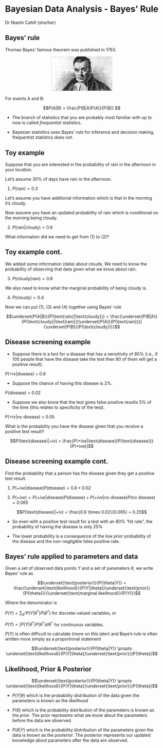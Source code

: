 Bayesian Data Analysis - Bayes’ Rule
================
Dr Niamh Cahill (she/her)


## Bayes’ rule

Thomas Bayes’ famous theorem was published in 1763.

<center>

<img src="images/Bayes.jpg" width="200" />

</center>

For events A and B:

$$P(A|B) = \frac{P(B|A)P(A)}{P(B)} $$

-   The branch of statistics that you are probably most familiar with up
    to now is called *frequentist* statistics.

-   Bayesian statistics uses Bayes’ rule for inference and decision
    making, frequentist statistics does not.

## Toy example

Suppose that you are interested in the probability of rain in the
afternoon in your location.

Let’s assume 30% of days have rain in the afternoon.

1)  $P(\text{rain}) = 0.3$

Let’s assume you have additional information which is that in the
morning it’s cloudy.

Now assume you have an updated probability of rain which is conditional
on the morning being cloudy.

2)  $P(\text{rain}|\text{cloudy}) = 0.6$

What information did we need to get from (1) to (2)?

## Toy example cont. 

We added some information (data) about clouds. We need to know the
probability of observing that data given what we know about rain.

3)  $P(\text{cloudy}|\text{rain}) = 0.8$

We also need to know what the marginal probability of being cloudy is.

4)  $P(\text{cloudy}) = 0.4$

Now we can put (1), (3) and (4) together using Bayes’ rule

$$\underset{P(A|B)}{P(\text{rain}|\text{cloudy})} = \frac{\underset{P(B|A)}{P(\text{cloudy}|\text{rain}})\underset{P(A)}{P(\text{rain})}}{\underset{P(B)}{P(\text{cloudy})}}$$

## Disease screening example

-   Suppose there is a test for a disease that has a sensitivity of 80%
    (i.e., if 100 people that have the disease take the test then 80 of
    them will get a positive result).

P(+iv\|disease) = 0.8

-   Suppose the chance of having this disease is 2%.

P(disease) = 0.02

-   Suppose we also know that the test gives false positive results 5%
    of the time (this relates to specificity of the test).

P(+iv\|no disease) = 0.05

What is the probability you have the disease given that you receive a
positive test result?

$$P(\text{disease}|+iv) = \frac{P(+ive|\text{disease})P(\text{disease})}{P(+ive)}$$

## Disease screening example cont. 

Find the probability that a person has the disease given they get a
positive test result.

1)  $P(+ive|\text{disease})P(\text{disease}) = 0.8 \times 0.02$

2)  $P(+ive) = P(+ive|\text{disease})P(\text{disease}) + P(+ive|\text{no disease})P(\text{no disease}) = 0.065$

$$P(\text{disease}|+iv) = \frac{0.8 \times 0.02}{0.065} = 0.25$$

-   So even with a positive test result for a test with an 80% “hit
    rate”, the probability of having the disease is only 25%

-   The lower probability is a consequence of the low *prior*
    probability of the disease and the non-negligible false positive
    rate.

## Bayes’ rule applied to parameters and data

Given a set of observed data points $Y$ and a set of parameters
$\theta$, we write Bayes’ rule as

$$\underset{\text{posterior}}{P(\theta|Y)} = \frac{\underset{\text{likelihood}}{P(Y|\theta)}\underset{\text{prior}}{P(\theta)}}{\underset{\text{marginal likelihood}}{P(Y)}}$$

Where the denominator is

$P(Y) = \sum_{\theta^*}P(Y|\theta^*)P(\theta^*)$ for discrete-valued
variables, or

$P(Y) = \int P(Y|\theta^*)P(\theta^*) d\theta^*$ for continuous
variables.

$P(Y)$ is often difficult to calculate (more on this later) and Baye’s
rule is often written more simply as a proportional statement

$$\underset{\text{posterior}}{P(\theta|Y)} \propto \underset{\text{likelihood}}{P(Y|\theta)}\underset{\text{prior}}{P(\theta)}$$

## Likelihood, Prior & Posterior

$$\underset{\text{posterior}}{P(\theta|Y)} \propto \underset{\text{likelihood}}{P(Y|\theta)}\underset{\text{prior}}{P(\theta)}$$

-   $P(Y|\theta)$ which is the probability distribution of the data
    given the parameters is known as the *likelihood*

-   $P(\theta)$ which is the probability distribution of the parameters
    is known as the *prior*. The prior represents what we know about the
    parameters before the data are observed.

-   $P(\theta|Y)$ which is the probability distribution of the
    parameters given the data is known as the *posterior*. The posterior
    represents our updated knowledge about parameters after the data are
    observed.

